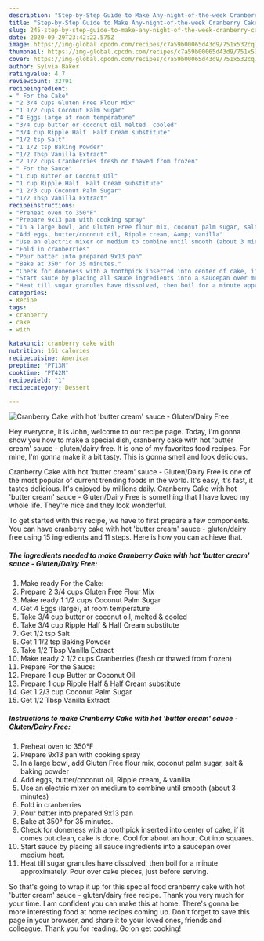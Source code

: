 ```yaml
---
description: "Step-by-Step Guide to Make Any-night-of-the-week Cranberry Cake with hot &amp;#39;butter cream&amp;#39; sauce - Gluten/Dairy Free"
title: "Step-by-Step Guide to Make Any-night-of-the-week Cranberry Cake with hot &amp;#39;butter cream&amp;#39; sauce - Gluten/Dairy Free"
slug: 245-step-by-step-guide-to-make-any-night-of-the-week-cranberry-cake-with-hot-and-39-butter-cream-and-39-sauce-gluten-dairy-free
date: 2020-09-29T23:42:22.575Z
image: https://img-global.cpcdn.com/recipes/c7a59b00065d43d9/751x532cq70/cranberry-cake-with-hot-butter-cream-sauce-glutendairy-free-recipe-main-photo.jpg
thumbnail: https://img-global.cpcdn.com/recipes/c7a59b00065d43d9/751x532cq70/cranberry-cake-with-hot-butter-cream-sauce-glutendairy-free-recipe-main-photo.jpg
cover: https://img-global.cpcdn.com/recipes/c7a59b00065d43d9/751x532cq70/cranberry-cake-with-hot-butter-cream-sauce-glutendairy-free-recipe-main-photo.jpg
author: Sylvia Baker
ratingvalue: 4.7
reviewcount: 32791
recipeingredient:
- " For the Cake"
- "2 3/4 cups Gluten Free Flour Mix"
- "1 1/2 cups Coconut Palm Sugar"
- "4 Eggs large at room temperature"
- "3/4 cup butter or coconut oil melted  cooled"
- "3/4 cup Ripple Half  Half Cream substitute"
- "1/2 tsp Salt"
- "1 1/2 tsp Baking Powder"
- "1/2 Tbsp Vanilla Extract"
- "2 1/2 cups Cranberries fresh or thawed from frozen"
- " For the Sauce"
- "1 cup Butter or Coconut Oil"
- "1 cup Ripple Half  Half Cream substitute"
- "1 2/3 cup Coconut Palm Sugar"
- "1/2 Tbsp Vanilla Extract"
recipeinstructions:
- "Preheat oven to 350°F"
- "Prepare 9x13 pan with cooking spray"
- "In a large bowl, add Gluten Free flour mix, coconut palm sugar, salt &amp; baking powder"
- "Add eggs, butter/coconut oil, Ripple cream, &amp; vanilla"
- "Use an electric mixer on medium to combine until smooth (about 3 minutes)"
- "Fold in cranberries"
- "Pour batter into prepared 9x13 pan"
- "Bake at 350° for 35 minutes."
- "Check for doneness with a toothpick inserted into center of cake, if it comes out clean, cake is done. Cool for about an hour. Cut into squares."
- "Start sauce by placing all sauce ingredients into a saucepan over medium heat."
- "Heat till sugar granules have dissolved, then boil for a minute approximately. Pour over cake pieces, just before serving."
categories:
- Recipe
tags:
- cranberry
- cake
- with

katakunci: cranberry cake with 
nutrition: 161 calories
recipecuisine: American
preptime: "PT13M"
cooktime: "PT42M"
recipeyield: "1"
recipecategory: Dessert

---
```



![Cranberry Cake with hot &#39;butter cream&#39; sauce - Gluten/Dairy Free](https://img-global.cpcdn.com/recipes/c7a59b00065d43d9/751x532cq70/cranberry-cake-with-hot-butter-cream-sauce-glutendairy-free-recipe-main-photo.jpg)

Hey everyone, it is John, welcome to our recipe page. Today, I'm gonna show you how to make a special dish, cranberry cake with hot &#39;butter cream&#39; sauce - gluten/dairy free. It is one of my favorites food recipes. For mine, I'm gonna make it a bit tasty. This is gonna smell and look delicious.

Cranberry Cake with hot &#39;butter cream&#39; sauce - Gluten/Dairy Free is one of the most popular of current trending foods in the world. It's easy, it's fast, it tastes delicious. It's enjoyed by millions daily. Cranberry Cake with hot &#39;butter cream&#39; sauce - Gluten/Dairy Free is something that I have loved my whole life. They're nice and they look wonderful.




To get started with this recipe, we have to first prepare a few components. You can have cranberry cake with hot &#39;butter cream&#39; sauce - gluten/dairy free using 15 ingredients and 11 steps. Here is how you can achieve that.

<!--inarticleads1-->

##### The ingredients needed to make Cranberry Cake with hot &#39;butter cream&#39; sauce - Gluten/Dairy Free:

1. Make ready  For the Cake:
1. Prepare 2 3/4 cups Gluten Free Flour Mix
1. Make ready 1 1/2 cups Coconut Palm Sugar
1. Get 4 Eggs (large), at room temperature
1. Take 3/4 cup butter or coconut oil, melted &amp; cooled
1. Take 3/4 cup Ripple Half &amp; Half Cream substitute
1. Get 1/2 tsp Salt
1. Get 1 1/2 tsp Baking Powder
1. Take 1/2 Tbsp Vanilla Extract
1. Make ready 2 1/2 cups Cranberries (fresh or thawed from frozen)
1. Prepare  For the Sauce:
1. Prepare 1 cup Butter or Coconut Oil
1. Prepare 1 cup Ripple Half &amp; Half Cream substitute
1. Get 1 2/3 cup Coconut Palm Sugar
1. Get 1/2 Tbsp Vanilla Extract




<!--inarticleads2-->

##### Instructions to make Cranberry Cake with hot &#39;butter cream&#39; sauce - Gluten/Dairy Free:

1. Preheat oven to 350°F
1. Prepare 9x13 pan with cooking spray
1. In a large bowl, add Gluten Free flour mix, coconut palm sugar, salt &amp; baking powder
1. Add eggs, butter/coconut oil, Ripple cream, &amp; vanilla
1. Use an electric mixer on medium to combine until smooth (about 3 minutes)
1. Fold in cranberries
1. Pour batter into prepared 9x13 pan
1. Bake at 350° for 35 minutes.
1. Check for doneness with a toothpick inserted into center of cake, if it comes out clean, cake is done. Cool for about an hour. Cut into squares.
1. Start sauce by placing all sauce ingredients into a saucepan over medium heat.
1. Heat till sugar granules have dissolved, then boil for a minute approximately. Pour over cake pieces, just before serving.




So that's going to wrap it up for this special food cranberry cake with hot &#39;butter cream&#39; sauce - gluten/dairy free recipe. Thank you very much for your time. I am confident you can make this at home. There's gonna be more interesting food at home recipes coming up. Don't forget to save this page in your browser, and share it to your loved ones, friends and colleague. Thank you for reading. Go on get cooking!
